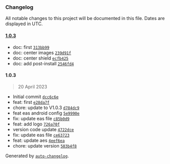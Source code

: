### Changelog

All notable changes to this project will be documented in this file. Dates are displayed in UTC.

#### [1.0.3](https://github.com/chiliwax/wifi-signal-strengh/compare/1.0.3...1.0.3)

- doc: first [`313bb99`](https://github.com/chiliwax/wifi-signal-strengh/commit/313bb99ab53573375e89f7e5b217501af61c48e4)
- doc: center images [`239d91f`](https://github.com/chiliwax/wifi-signal-strengh/commit/239d91f8a1dbe93059e1baccf9214bd80d25900d)
- doc: center shield [`ecfb425`](https://github.com/chiliwax/wifi-signal-strengh/commit/ecfb4259001b8351a7921e91007b3fcf5e800f7a)
- doc: add post-install [`2546fd4`](https://github.com/chiliwax/wifi-signal-strengh/commit/2546fd4c933a9fedf574749387c5012c443ef4f5)

#### 1.0.3

> 20 April 2023

- Initial commit [`dcc6c6e`](https://github.com/chiliwax/wifi-signal-strengh/commit/dcc6c6e3e66e1db727c397fc42908b7f8a7cac18)
- feat: first [`e28da7f`](https://github.com/chiliwax/wifi-signal-strengh/commit/e28da7fcf146ec24537bfef94948c828e0db859c)
- chore: update to V1.0.3 [`d784dc9`](https://github.com/chiliwax/wifi-signal-strengh/commit/d784dc9413edabd9a75a94045ca387892a234bd1)
- feat eas android config [`5e9990e`](https://github.com/chiliwax/wifi-signal-strengh/commit/5e9990e012b06ae4eb86bb6fba290184d4f1c2db)
- fix: update eas file [`c85b0d9`](https://github.com/chiliwax/wifi-signal-strengh/commit/c85b0d947c9b71d9549f092bfeb3bbe8f65584f1)
- feat: add logo [`726a70f`](https://github.com/chiliwax/wifi-signal-strengh/commit/726a70f4c2b71908be56d935f6b5571cec9a4627)
- version code update [`4722dce`](https://github.com/chiliwax/wifi-signal-strengh/commit/4722dcef8dcceaf6d2e8391878aa78e86ac13e04)
- fix: update eas file [`ce63723`](https://github.com/chiliwax/wifi-signal-strengh/commit/ce637235499d5e5fbdbbc3c922378da24a8cfc31)
- feat: update aes [`4eef6ea`](https://github.com/chiliwax/wifi-signal-strengh/commit/4eef6eafab0baed1c7f63f0daa15393d14db8a09)
- chore: update version [`503b4f8`](https://github.com/chiliwax/wifi-signal-strengh/commit/503b4f848fa241b5207ce531ba8b35285f2a2cb5)

Generated by [`auto-changelog`](https://github.com/CookPete/auto-changelog).
